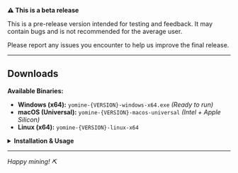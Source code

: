 <!-- BETA_INCLUDE_START -->
**⚠️ This is a beta release**

This is a pre-release version intended for testing and feedback. It may contain bugs and is not recommended for the average user.

Please report any issues you encounter to help us improve the final release.
<!-- BETA_INCLUDE_END -->

---

<!-- CHANGELOG_INSERTION_POINT -->

## Downloads

**Available Binaries:**
- **Windows (x64):** `yomine-{VERSION}-windows-x64.exe` *(Ready to run)*
- **macOS (Universal):** `yomine-{VERSION}-macos-universal` *(Intel + Apple Silicon)*
- **Linux (x64):** `yomine-{VERSION}-linux-x64`

<details>
<summary><strong>Installation & Usage</strong></summary>

**Windows:** Download and run the `.exe` file directly.

**macOS/Linux:** Download the binary, make executable, then run:
```bash
chmod +x yomine-{VERSION}-[platform]
./yomine-{VERSION}-[platform]
```

**macOS Security:** If blocked, go to *System Preferences → Security & Privacy* and click *"Allow Anyway"*.

📋 **Verification:** SHA256 checksums available in `SHA256SUMS.txt`

</details>

---

*Happy mining! ⛏️*
